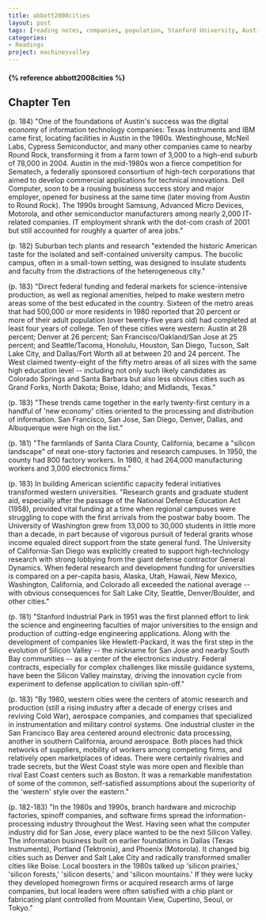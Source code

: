 ```yaml
---
title: abbott2008cities
layout: post
tags: [reading notes, companies, population, Stanford University, Austin, Texas, California, urban growth, industrialization, Sematech, Samsung, Stanford Industrial Park]
categories:
- Readings
project: machinesvalley
---
```



<h4>{% reference abbott2008cities %}</h4>

## Chapter Ten

(p. 184) "One of the foundations of Austin's success was the digital economy of information technology companies: Texas Instruments and IBM came first, locating facilities in Austin in the 1960s. Westinghouse, McNeil Labs, Cypress Semiconductor, and many other companies came to nearby Round Rock, transforming it from a farm town of 3,000 to a high-end suburb of 78,000 in 2004. Austin in the mid-1980s won a fierce competition for Sematech, a federally sponsored consortium of high-tech corporations that aimed to develop commercial applications for technical innovations. Dell Computer, soon to be a rousing business success story and major employer, opened for business at the same time (later moving from Austin to Round Rock). The 1990s brought Samsung, Advanced Micro Devices, Motorola, and other semiconductor manufacturers among nearly 2,000 IT-related companies. IT employment shrank with the dot-com crash of 2001 but still accounted for roughly a quarter of area jobs."

(p. 182) Suburban tech plants and research "extended the historic American taste for the isolated and self-contained university campus. The bucolic campus, often in a small-town setting, was designed to insulate students and faculty from the distractions of the heterogeneous city."

(p. 183) "Direct federal funding and federal markets for science-intensive production, as well as regional amenities, helped to make western metro areas some of the best educated in the country. Sixteen of the metro areas that had 500,000 or more residents in 1980 reported that 20 percent or more of their adult population (over twenty-five years old) had completed at least four years of college. Ten of these cities were western: Austin at 28 percent; Denver at 26 percent; San Francisco/Oakland/San Jose at 25 percent; and Seattle/Tacoma, Honolulu, Houston, San Diego, Tucson, Salt Lake City, and Dallas/Fort Worth all at between 20 and 24 percent. The West claimed twenty-eight of the fifty metro areas of all sizes with the same high education level -- including not only such likely candidates as Colorado Springs and Santa Barbara but also less obvious cities such as Grand Forks, North Dakota; Boise, Idaho; and Midlands, Texas."

(p. 183) "These trends came together in the early twenty-first century in a handful of 'new economy' cities oriented to the processing and distribution of information. San Francisco, San Jose, San Diego, Denver, Dallas, and Albuquerque were high on the list."

(p. 181) "The farmlands of Santa Clara County, California, became a "silicon landscape" of neat one-story factories and research campuses. In 1950, the county had 800 factory workers. In 1980, it had 264,000 manufacturing workers and 3,000 electronics firms."

(p. 183) In building American scientific capacity federal initiatives transformed western universities. "Research grants and graduate student aid, especially after the passage of the National Defense Education Act (1958), provided vital funding at a time when regional campuses were struggling to cope with the first arrivals from the postwar baby boom. The University of Washington grew from 13,000 to 30,000 students in little more than a decade, in part because of vigorous pursuit of federal grants whose income equaled direct support from the state general fund. The University of California-San Diego was explicitly created to support high-technology research with strong lobbying from the giant defense contractor General Dynamics. When federal research and development funding for universities is compared on a per-capita basis, Alaska, Utah, Hawaii, New Mexico, Washington, California, and Colorado all exceeded the national average -- with obvious consequences for Salt Lake City, Seattle, Denver/Boulder, and other cities."

(p. 181) "Stanford Industrial Park in 1951 was the first planned effort to link the science and engineering faculties of major universities to the ensign and production of cutting-edge engineering applications. Along with the development of companies like Hewlett-Packard, it was the first step in the evolution of Silicon Valley -- the nickname for San Jose and nearby South Bay communities -- as a center of the electronics industry. Federal contracts, especially for complex challenges like missile guidance systems, have been the Silicon Valley mainstay, driving the innovation cycle from experiment to defense application to civilian spin-off."

(p. 183) "By 1980, western cities were the centers of atomic research and production (still a rising industry after a decade of energy crises and reviving Cold War), aerospace companies, and companies that specialized in instrumentation and military control systems. One industrial cluster in the San Francisco Bay area centered around electronic data processing, another in southern California, around aerospace. Both places had thick networks of suppliers, mobility of workers among competing firms, and relatively open marketplaces of ideas. There were certainly rivalries and trade secrets, but the West Coast style was more open and flexible than rival East Coast centers such as Boston. It was a remarkable manifestation of some of the common, self-satisfied assumptions about the superiority of the 'western' style over the eastern."

(p. 182-183) "In the 1980s and 1990s, branch hardware and microchip factories, spinoff companies, and software firms spread the information-processing industry throughout the West. Having seen what the computer industry did for San Jose, every place wanted to be the next Silicon Valley. The information business built on earlier foundations in Dallas (Texas Instruments), Portland (Tektronix), and Phoenix (Motorola). It changed big cities such as Denver and Salt Lake City and radically transformed smaller cities like Boise. Local boosters in the 1980s talked up 'silicon prairies,' 'silicon forests,' 'silicon deserts,' and 'silicon mountains.' If they were lucky they developed homegrown firms or acquired research arms of large companies, but local leaders were often satisfied with a chip plant or fabricating plant controlled from Mountain View, Cupertino, Seoul, or Tokyo."

